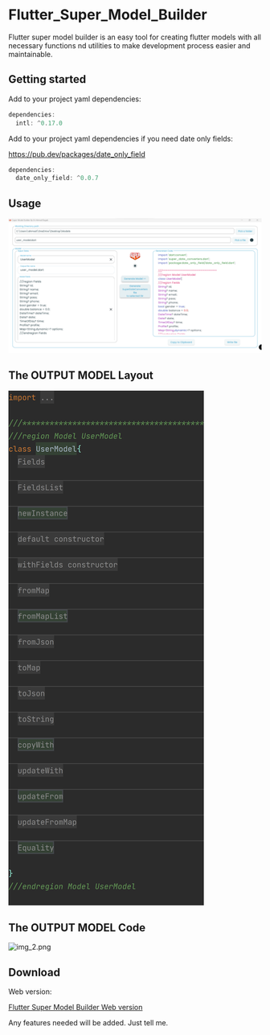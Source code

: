 # Flutter_Super_Model_Builder

Flutter super model builder is an easy tool for creating flutter models with all necessary
functions nd utilities to make development process easier and maintainable.

## Getting started


Add to your project yaml dependencies:
```dart
dependencies:
  intl: ^0.17.0
```
Add to your project yaml dependencies if you need date only fields:

https://pub.dev/packages/date_only_field
```dart
dependencies:
  date_only_field: ^0.0.7
```

## Usage

![img.png](img.png)

## The OUTPUT MODEL Layout
![img_1.png](img_1.png)

## The OUTPUT MODEL Code
![img_2.png](img_2.png)


## Download

Web version:

[Flutter Super Model Builder Web version](https://a7mdragab.github.io/flutter_super_model_builder)

Any features needed will be added. Just tell me.
